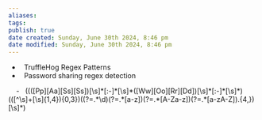 ```yaml
---
aliases: 
tags: 
publish: true
date created: Sunday, June 30th 2024, 8:46 pm
date modified: Sunday, June 30th 2024, 8:46 pm
---
```

-   TruffleHog Regex Patterns
-   Password sharing regex detection

    -   (((\[Pp\]\[Aa\]\[Ss\]\[Ss\])\[\\s\]\*\[:-\]\*\[\\s\]\*(\[Ww\]\[Oo\]\[Rr\]\[Dd\])\[\\s\]\*\[:-\]\*\[\\s\]\*)((\[\^\\s\]+\[\\s\]{1,4}){0,3})((?=.\*\\d)(?=.\*\[a-z\])(?=.\*\[A-Za-z\])(?=.\*\[a-zA-Z\]).{4,})\[\\s\]\*)